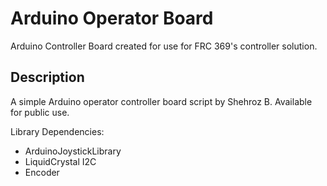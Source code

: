 # Arduino Operator Board

Arduino Controller Board created for use for FRC 369's controller solution. 

## Description

A simple Arduino operator controller board script by Shehroz B.
Available for public use.

Library Dependencies:
- ArduinoJoystickLibrary
- LiquidCrystal I2C
- Encoder